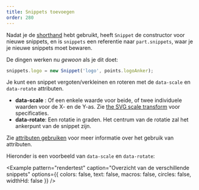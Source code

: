 ```yaml
---
title: Snippets toevoegen
order: 280
---
```


Nadat je de [shorthand](/howtos/core/shorthand/) hebt gebruikt, heeft `Snippet` de constructor voor nieuwe snippets, en is `snippets` een referentie naar `part.snippets`, waar je je nieuwe snippets moet bewaren.

De dingen werken nu *gewoon* als je dit doet:

```js
snippets.logo = new Snippet('logo', points.logoAnker);
```

Je kunt een snippet vergoten/verkleinen en roteren met de `data-scale` en `data-rotate` attributen.

 - **data-scale** : Of een enkele waarde voor beide, of twee individuele waarden voor de X- en de Y-as. Zie [the SVG scale transform](https://developer.mozilla.org/en-US/docs/Web/SVG/Attribute/transform#Scale) voor specificaties.
 - **data-rotate**: Een rotatie in graden. Het centrum van de rotatie zal het ankerpunt van de snippet zijn.

<Tip>

Zie [attributen gebruiken](/concepten/attributen) voor meer informatie over het gebruik van attributen.

</Tip>

Hieronder is een voorbeeld van `data-scale` en `data-rotate`:

<Example pattern="rendertest" caption="Overzicht van de verschillende snippets" options={{ colors: false, text: false, macros: false, circles: false, widthHd: false }} />
